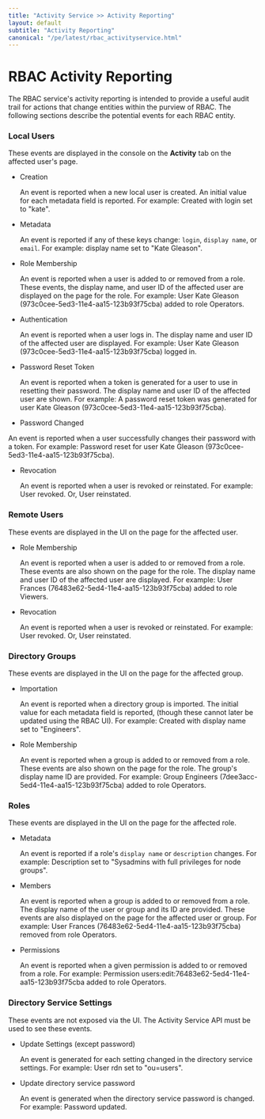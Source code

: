 ```yaml
---
title: "Activity Service >> Activity Reporting"
layout: default
subtitle: "Activity Reporting"
canonical: "/pe/latest/rbac_activityservice.html"
---
```


# RBAC Activity Reporting

The RBAC service's activity reporting is intended to provide a useful
audit trail for actions that change entities within the purview of
RBAC. The following sections describe the potential events for each RBAC entity.

### Local Users

These events are displayed in the console on the **Activity** tab on the affected user's page.

 * Creation

 	An event is reported when a new local user is created. An initial value for each metadata field is reported. For example: Created with login set to "kate".

 * Metadata

   An event is reported if any of these keys change: `login`, `display name`, or `email`. For example: display name set to "Kate Gleason".

 * Role Membership

   An event is reported when a user is added to or removed from a role. These events, the display name, and user ID of the affected user are displayed on the page for the role. For example: User Kate Gleason (973c0cee-5ed3-11e4-aa15-123b93f75cba) added to role Operators.
 * Authentication

   An event is reported when a user logs in. The display name and user ID of the affected user are displayed. For example: User Kate Gleason (973c0cee-5ed3-11e4-aa15-123b93f75cba) logged in.
 * Password Reset Token

   An event is reported when a token is generated for a user to use in resetting their password. The display name and user ID of the affected user are shown. For example: A password reset token was generated for user Kate Gleason (973c0cee-5ed3-11e4-aa15-123b93f75cba).
 * Password Changed

  An event is reported when a user successfully changes their password with a token. For example: Password reset for user Kate Gleason (973c0cee-5ed3-11e4-aa15-123b93f75cba).
 * Revocation

   An event is reported when a user is revoked or reinstated. For example: User revoked.
   Or, User reinstated.

### Remote Users

These events are displayed in the UI on the page for the affected user.

 * Role Membership

   An event is reported when a user is added to or removed from a role. These events are also shown on the page for the role. The display name and user ID of the affected user are displayed. For example: User Frances (76483e62-5ed4-11e4-aa15-123b93f75cba) added to role Viewers.
 * Revocation

   An event is reported when a user is revoked or reinstated. For example: User revoked. Or, User reinstated.

### Directory Groups

These events are displayed in the UI on the page for the affected group.

 * Importation

   An event is reported when a directory group is imported. The initial value for each metadata field is reported, (though these cannot later be updated using the RBAC UI). For example: Created with display name set to "Engineers".
 * Role Membership

   An event is reported when a group is added to or removed from a role. These events are also shown on the page for the role. The group's display name ID are provided. For example: Group Engineers (7dee3acc-5ed4-11e4-aa15-123b93f75cba) added to role Operators.

### Roles

These events are displayed in the UI on the page for the affected role.

 * Metadata

   An event is reported if a role's `display name` or `description` changes. For example: Description set to "Sysadmins with full privileges for node groups".
 * Members

   An event is reported when a group is added to or removed from a role. The display name of the user or group and its ID are provided. These events are also displayed on the page for the affected user or group. For example: User Frances (76483e62-5ed4-11e4-aa15-123b93f75cba) removed from role Operators.
 * Permissions

   An event is reported when a given permission is added to or removed from a role. For example: Permission users:edit:76483e62-5ed4-11e4-aa15-123b93f75cba added to role Operators.

### Directory Service Settings

These events are not exposed via the UI. The Activity Service API must be used to see these events.

 * Update Settings (except password)

   An event is generated for each setting changed in the directory service settings. For example: User rdn set to "ou=users".
 * Update directory service password

   An event is generated when the directory service password is changed. For example: Password updated.